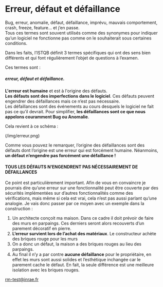 # Erreur, défaut et défaillance

Bug, erreur, anomalie, défaut, défaillance, imprévu, mauvais comportement, crash, freeze, feature… et j’en passe.  
Tous ces termes sont souvent utilisés comme des synonymes pour indiquer qu’un logiciel ne fonctionne pas comme on le souhaiterait sous certaines conditions.

Dans les faits, l’ISTQB définit 3 termes spécifiques qui ont des sens bien différents et qui font régulièrement l’objet de questions à l’examen.

Ces termes sont :  
##### erreur, défaut et défaillance.

**L'erreur est humaine** et est à l'origine des défauts.  
**Les défauts sont des imperfections dans le logiciel**. Ces défauts peuvent engendrer des défaillances mais ce n’est pas nécessaire.  
Les défaillances sont des événements au cours desquels le logiciel ne fait pas ce qu’il devrait. Pour simplifier, **les défaillances sont ce que nous appelons couramment Bug ou Anomalie**.

Cela revient à ce schéma :

(/img/erreur.png)

Comme vous pouvez le remarquer, l’origine des défaillances sont des défauts dont l’origine est une erreur qui est forcément humaine. Néanmoins, **un défaut n’engendre pas forcément une défaillance !**


#### TOUS LES DÉFAUTS N’ENGENDRENT PAS NÉCESSAIREMENT DE DÉFAILLANCES


Ce point est particulièrement important. Afin de vous en convaincre je pourrais dire qu’une erreur sur une fonctionnalité peut être couverte par des sécurités implémentées sur d’autres fonctionnalités comme des vérifications, mais même si cela est vrai, cela n’est pas aussi parlant qu’une analogie. Je vais donc passer par ce moyen avec un exemple dans la construction :

1. Un architecte conçoit ma maison. Dans ce cadre il doit prévoir de faire des murs en parpaings. Ces derniers seront alors recouverts d’un parement décoratif en pierre.
2. **L’erreur survient lors de l’achat des matériaux**. Le constructeur achète des briques rouge pour les murs
3. On a donc un défaut, la maison a des briques rouges au lieu des parpaings.
4. Au final il n’y a par contre **aucune défaillance** pour le propriétaire, en effet les murs sont aussi solides et l’esthétique inchangée car le parement cache le défaut. En fait, la seule différence est une meilleure isolation avec les briques rouges.


<rm-test@inrae.fr>
